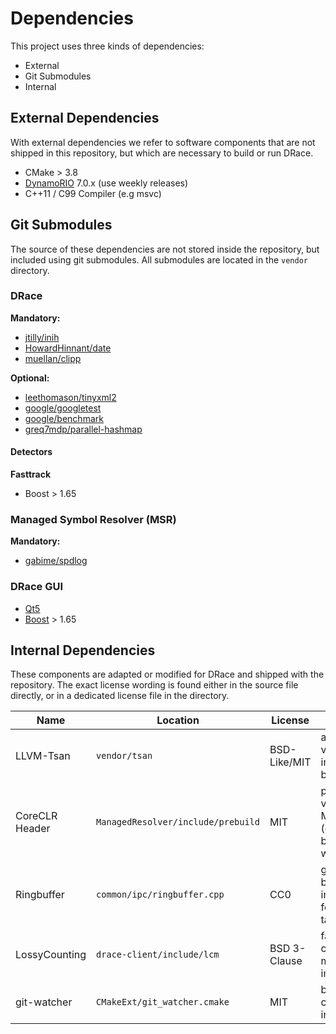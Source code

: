 # Dependencies

This project uses three kinds of dependencies:

- External
- Git Submodules
- Internal

## External Dependencies

With external dependencies we refer to software components that are not shipped in this repository, but which are necessary to build or run DRace.

- CMake > 3.8
- [DynamoRIO](https://github.com/DynamoRIO/dynamorio) 7.0.x (use weekly releases)
- C++11 / C99 Compiler (e.g msvc)

## Git Submodules

The source of these dependencies are not stored inside the repository, but included using git submodules.
All submodules are located in the `vendor` directory.

### DRace

**Mandatory:**

- [jtilly/inih](https://github.com/jtilly/inih)
- [HowardHinnant/date](https://github.com/HowardHinnant/date)
- [muellan/clipp](https://github.com/muellan/clipp)

**Optional:**

- [leethomason/tinyxml2](https://github.com/leethomason/tinyxml2)
- [google/googletest](https://github.com/google/googletest)
- [google/benchmark](https://github.com/google/benchmark)
- [greq7mdp/parallel-hashmap](https://github.com/greg7mdp/parallel-hashmap)

#### Detectors

**Fasttrack**

- Boost > 1.65


### Managed Symbol Resolver (MSR)

**Mandatory:**

- [gabime/spdlog](https://github.com/gabime/spdlog)

### DRace GUI

- [Qt5](https://doc.qt.io/qt-5/)
- [Boost](https://www.boost.org/) > 1.65

## Internal Dependencies

These components are adapted or modified for DRace and shipped with the repository.
The exact license wording is found either in the source file directly, or in a dedicated license file in the directory.

| Name         | Location                          | License     | Comment |
|--------------|-----------------------------------|-------------|---------|
|LLVM-Tsan     | `vendor/tsan`                     | BSD-Like/MIT| a customized version is included in binary format|
|CoreCLR Header| `ManagedResolver/include/prebuild`| MIT         | prebuild version of MIDL files (cannot be build on windows)|
|Ringbuffer    | `common/ipc/ringbuffer.cpp`       | CC0         | generic ring buffer implementation for embedded targets|
|LossyCounting | `drace-client/include/lcm`        | BSD 3-Clause| fast lossy-counting model implementation|
|git-watcher   | `CMakeExt/git_watcher.cmake`      | MIT         | burn in git commit hash into binary|

